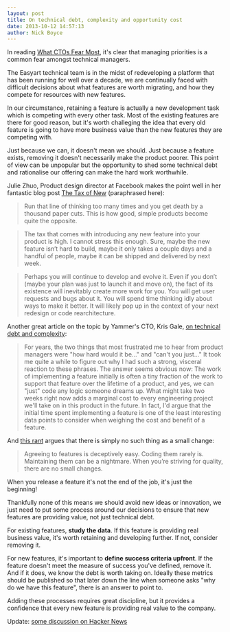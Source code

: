 ```yaml
---
layout: post
title: On technical debt, complexity and opportunity cost
date: 2013-10-12 14:57:13
author: Nick Boyce
---
```

In reading [What CTOs Fear Most](https://keen.io/blog/63582764323/what-ctos-fear-most), it's clear that managing priorities is a common fear amongst technical managers.

The Easyart technical team is in the midst of redeveloping a platform that has been running for well over a decade, we are continually faced with difficult decisions about what features are worth migrating, and how they compete for resources with new features.

In our circumstance, retaining a feature is actually a new development task which is competing with every other task. Most of the existing features are there for good reason, but it's worth challeging the idea that every old feature is going to have more business value than the new features they are competing with.

Just because we can, it doesn't mean we should. Just because a feature exists, removing it doesn't necessarily make the product poorer. This point of view can be unpopular but the opportunity to shed some technical debt and rationalise our offering can make the hard work worthwhile.

Julie Zhuo, Product design director at Facebook makes the point well in her fantastic blog post [The Tax of New](https://medium.com/the-year-of-the-looking-glass/f777ec49f24a) (paraphrased here):

  > Run that line of thinking too many times and you get death by a thousand paper cuts. This is how good, simple products become quite the opposite.

  > The tax that comes with introducing any new feature into your product is high. I cannot stress this enough. Sure, maybe the new feature isn’t hard to build, maybe it only takes a couple days and a handful of people, maybe it can be shipped and delivered by next week.

  > Perhaps you will continue to develop and evolve it. Even if you don’t (maybe your plan was just to launch it and move on), the fact of its existence will inevitably create more work for you. You will get user requests and bugs about it. You will spend time thinking idly about ways to make it better. It will likely pop up in the context of your next redesign or code rearchitecture.


Another great article on the topic by Yammer's CTO, Kris Gale, [on technical debt and complexity](http://firstround.com/article/The-one-cost-engineers-and-product-managers-dont-consider):

  > For years, the two things that most frustrated me to hear from product managers were "how hard would it be..." and "can't you just..." It took me quite a while to figure out why I had such a strong, visceral reaction to these phrases. The answer seems obvious now: The work of implementing a feature initially is often a tiny fraction of the work to support that feature over the lifetime of a product, and yes, we can "just" code any logic someone dreams up. What might take two weeks right now adds a marginal cost to every engineering project we'll take on in this product in the future. In fact, I'd argue that the initial time spent implementing a feature is one of the least interesting data points to consider when weighing the cost and benefit of a feature.

And [this rant](http://insideintercom.io/there-are-no-small-changes/) argues that there is simply no such thing as a small change:

  > Agreeing to features is deceptively easy. Coding them rarely is. Maintaining them can be a nightmare. When you’re striving for quality, there are no small changes.

When you release a feature it's not the end of the job, it's just the beginning!

Thankfully none of this means we should avoid new ideas or innovation, we just need to put some process around our decisions to ensure that new features are providing value, not just technical debt.

For existing features, **study the data**. If this feature is providing real business value, it's worth retaining and developing further. If not, consider removing it.

For new features, it's important to **define success criteria upfront**. If the feature doesn't meet the measure of success you've defined, remove it. And if it does, we know the debt is worth taking on. Ideally these metrics should be published so that later down the line when someone asks "why do we have this feature", there is an answer to point to.

Adding these processes requires great discipline, but it provides a confidence that every new feature is providing real value to the company.

Update: [some discussion on Hacker News](https://news.ycombinator.com/item?id=6538833)
